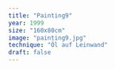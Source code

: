 ```yaml
---
title: "Painting9"
year: 1999
size: "160x80cm"
image: "painting9.jpg"
technique: "Öl auf Leinwand"
draft: false
---
```

